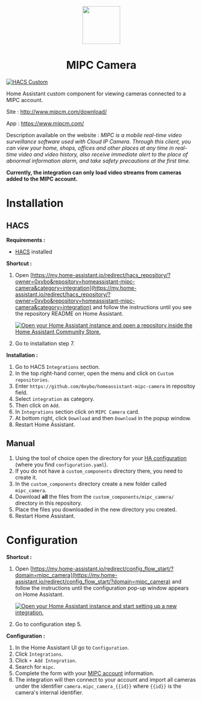 <div align="center">
    <img src="https://github.com/0xybo/homeassistant-mipc-camera/blob/main/brands/icon.png" height="100">
</div>
<div align="center">
    <h1>MIPC Camera</h1>
</div>

[![HACS Custom](https://img.shields.io/badge/HACS-Custom-41BDF5.svg?style=for-the-badge)](https://github.com/hacs/integration)
<!--
[![Last Release](https://img.shields.io/github/v/release/0xybo/homeassistant-mipc-camera?style=for-the-badge)](https://github.com/0xybo/homeassistant-mipc-camera/releases)
-->
<!-- 
[![hacs_badge](https://img.shields.io/badge/HACS-Default-41BDF5.svg?style=for-the-badge)](https://github.com/hacs/integration)
-->

Home Assistant custom component for viewing cameras connected to a MIPC account.

Site : http://www.mipcm.com/download/

App : https://www.mipcm.com/

Description available on the website : _MIPC is a mobile real-time video surveillance software used with Cloud IP Camera. Through this client, you can view your home, shops, offices and other places at any time in real-time video and video history, also receive immediate alert to the place of abnormal information alarm, and take safety precautions at the first time._

**Currently, the integration can only load video streams from cameras added to the MIPC account.**

# Installation

## HACS

**Requirements :**
- [HACS](https://hacs.xyz/) installed

**Shortcut :**
1. Open [https://my.home-assistant.io/redirect/hacs_repository/?owner=0xybo&repository=homeassistant-mipc-camera&category=integration](https://my.home-assistant.io/redirect/hacs_repository/?owner=0xybo&repository=homeassistant-mipc-camera&category=integration) and follow the instructions until you see the repository README on Home Assistant.

    [![Open your Home Assistant instance and open a repository inside the Home Assistant Community Store.](https://my.home-assistant.io/badges/hacs_repository.svg)](https://my.home-assistant.io/redirect/hacs_repository/?owner=0xybo&repository=homeassistant-mipc-camera&category=integration)

2. Go to installation step 7.

<!-- Installation :
1. Go to HACS "Instegrations >" section
3. In the lower right, click "+ Explore & Download repositories"
4. Search for "mipc" and add it
5. Restart Home Assistant -->

**Installation :**
1. Go to HACS `Integrations` section.
2. In the top right-hand corner, open the menu and click on `Custom repositories`.
3. Enter `https://github.com/0xybo/homeassistant-mipc-camera` in repositoy field.
4. Select `integration` as category.
5. Then click on `Add`.
6. In `Integrations` section click on `MIPC Camera` card.
7. At bottom right, click `Download` and then `Download` in the popup window.
8. Restart Home Assistant.

## Manual

1. Using the tool of choice open the directory for your [HA configuration](https://www.home-assistant.io/docs/configuration/) (where you find `configuration.yaml`).
2. If you do not have a `custom_components` directory there, you need to create it.
3. In the `custom_components` directory create a new folder called `mipc_camera`.
4. Download **all** the files from the `custom_components/mipc_camera/` directory in this repository.
5. Place the files you downloaded in the new directory you created.
6. Restart Home Assistant.

# Configuration

**Shortcut :**
1. Open [https://my.home-assistant.io/redirect/config_flow_start/?domain=mipc_camera](https://my.home-assistant.io/redirect/config_flow_start/?domain=mipc_camera) and follow the instructions until the configuration pop-up window appears on Home Assistant.

    [![Open your Home Assistant instance and start setting up a new integration.](https://my.home-assistant.io/badges/config_flow_start.svg)](https://my.home-assistant.io/redirect/config_flow_start/?domain=mipc_camera)
2. Go to configuration step 5.

**Configuration :**

1. In the Home Assistant UI go to `Configuration`.
2. Click `Integrations`.
3. Click `+ Add Integration`.
4. Search for `mipc`.
5. Complete the form with your [MIPC account](https://www.mipcm.com/) information.
6. The integration will then connect to your account and import all cameras under the identifier `camera.mipc_camera_{{id}}` where `{{id}}` is the camera's internal identifier. 
